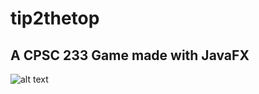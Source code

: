 # tip2thetop

## A CPSC 233 Game made with JavaFX
![alt text](https://i.gyazo.com/c9cd45db46933844bcd489f9b37864d5.png)
